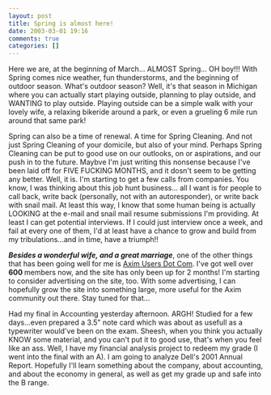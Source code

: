 ```yaml
---
layout: post
title: Spring is almost here!
date: 2003-03-01 19:16
comments: true
categories: []
---
```

Here we are, at the beginning of March... ALMOST Spring... OH boy!!! With Spring comes nice weather, fun thunderstorms, and the beginning of outdoor season. What's outdoor season? Well, it's that season in Michigan where you can actually start playing outside, planning to play outside, and WANTING to play outside. Playing outside can be a simple walk with your lovely wife, a relaxing bikeride around a park, or even a grueling 6 mile run around that same park!

Spring can also be a time of renewal. A time for Spring Cleaning. And not just Spring Cleaning of your domicile, but also of your mind. Perhaps Spring Cleaning can be put to good use on our outlooks, on or aspirations, and our push in to the future. Maybve I'm just writing this nonsense because I've been laid off for FIVE FUCKING MONTHS, and it dosn't seem to be getting any better. Well, it is. I'm starting to get a few calls from companies. You know, I was thinking about this job hunt business... all I want is for people to call back, write back (personally, not with an autoresponder), or write back with snail mail. At least this way, I know that some human being is actually LOOKING at the e-mail and snail mail resume submissions I'm providing. At least I can get potential interviews. If I could just interview once a week, and fail at every one of them, I'd at least have a chance to grow and build from my tribulations...and in time, have a triumph!!

<i><b>Besides a wonderful wife, and a great marriage</b></i>, one of the other things that has been going well for me is <a href="http://www.aximusers.com">Axim Users Dot Com</a>. I've got well over <b>600 </b>members now, and the site has only been up for 2 months! I'm starting to consider advertising on the site, too. With some advertising, I can hopefully grow the site into something large, more useful for the Axim community out there. Stay tuned for that...

Had my final in Accounting yesterday afternoon. ARGH! Studied for a few days...even prepared a 3.5" note card which was about as usefull as a typewriter would've been on the exam. Sheesh, when you think you actually KNOW some material, and you can't put it to good use, that's when you feel like an ass. Well, I have my financial analysis project to redeem my grade (I went into the final with an A). I am going to analyze Dell's 2001 Annual Report. Hopefully I'll learn something about the company, about accounting, and about the economy in general, as well as get my grade up and safe into the B range.
